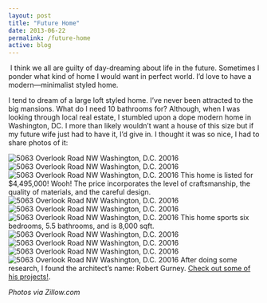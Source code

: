 ```yaml
---
layout: post
title: "Future Home"
date: 2013-06-22
permalink: /future-home
active: blog
---
```


<img class="img" alt="" src="{{site.baseurl}}/img/loft1.png">
I think we all are guilty of day-dreaming about life in the future. Sometimes I ponder what kind of home I would want in perfect world. I’d love to have a modern—minimalist styled home. 

I tend to dream of a large loft styled home. I’ve never been attracted to the big mansions. What do I need 10 bathrooms for? Although, when I was looking through local real estate, I stumbled upon a dope modern home in Washington, DC. I more than likely wouldn’t want a house of this size but if my future wife just had to have it, I’d give in. I thought it was so nice, I had to share photos of it:

<img class="img" alt="5063 Overlook Road NW Washington, D.C. 20016" src="{{site.baseurl}}/img/modernhome.png">
<img class="img" alt="5063 Overlook Road NW Washington, D.C. 20016" src="{{site.baseurl}}/img/modernhome2.png">
<img class="img" alt="5063 Overlook Road NW Washington, D.C. 20016" src="{{site.baseurl}}/img/modernhome3.png">
This home is listed for $4,495,000! Wooh! The price incorporates the level of craftsmanship, the quality of materials, and the careful design.

<img class="img" alt="5063 Overlook Road NW Washington, D.C. 20016" src="{{site.baseurl}}/img/modernhome4.png">
<img class="img" alt="5063 Overlook Road NW Washington, D.C. 20016" src="{{site.baseurl}}/img/modernhome5.png">
<img class="img" alt="5063 Overlook Road NW Washington, D.C. 20016" src="{{site.baseurl}}/img/modernhome6.png">
This home sports six bedrooms, 5.5 bathrooms, and is 8,000 sqft.

<img class="img" alt="5063 Overlook Road NW Washington, D.C. 20016" src="{{site.baseurl}}/img/modernhome7.png">
<img class="img" alt="5063 Overlook Road NW Washington, D.C. 20016" src="{{site.baseurl}}/img/modernhome8.png">
<img class="img" alt="5063 Overlook Road NW Washington, D.C. 20016" src="{{site.baseurl}}/img/modernhome9.png">
<img class="img" alt="5063 Overlook Road NW Washington, D.C. 20016" src="{{site.baseurl}}/img/modernhome10.png">
After doing some research, I found the architect’s name: Robert Gurney. <a href="http://robertgurneyarchitect.com">Check out some of his projects!</a>.

<i>Photos via Zillow.com</i>